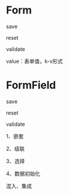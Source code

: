 # Form

save

reset

validate

value：表单值，k-v形式



# FormField

save

reset

validate





1、嵌套

2、级联

3、选择

4、数据初始化

混入、集成